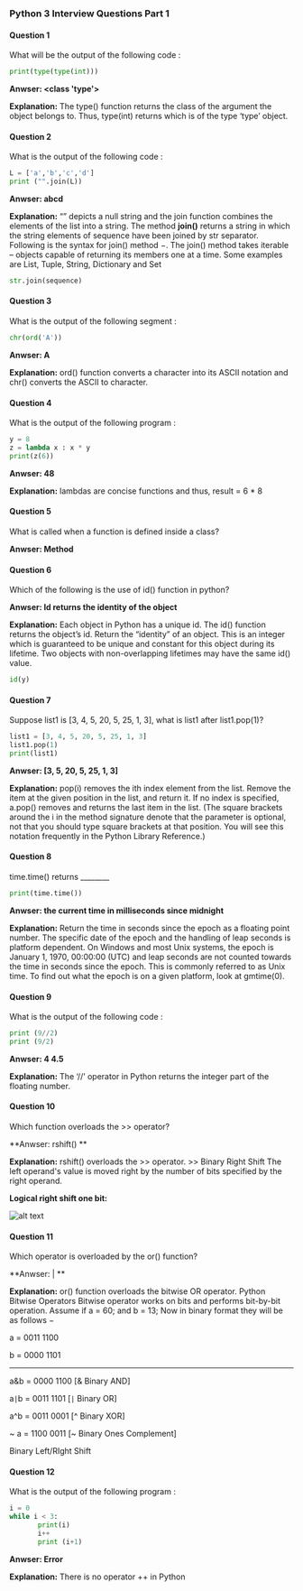 ### Python 3 Interview Questions Part 1

#### Question 1

What will be the output of the following code :
```python
print(type(type(int)))
```
**Anwser: <class 'type'>**

**Explanation:** The type() function returns the class of the argument the object belongs to. Thus, type(int) returns which is of the type ‘type’ object.

#### Question 2

What is the output of the following code :
```python
L = ['a','b','c','d']
print ("".join(L))
```
**Anwser: abcd**

**Explanation:** “” depicts a null string and the join function combines the elements of the list into a string. The method **join()** returns a string in which the string elements of sequence have been joined by str separator.
Following is the syntax for join() method −. The join() method takes iterable – objects capable of returning its members one at a time. Some examples are List, Tuple, String, Dictionary and Set
```python
str.join(sequence)
```
#### Question 3

What is the output of the following segment :
```python
chr(ord('A'))
```
**Anwser: A**

**Explanation:** ord() function converts a character into its ASCII notation and chr() converts the ASCII to character.

#### Question 4

What is the output of the following program :
```python
y = 8
z = lambda x : x * y
print(z(6))
```
**Anwser: 48**

**Explanation:** lambdas are concise functions and thus, result = 6 * 8

#### Question 5

What is called when a function is defined inside a class?

**Anwser: Method**

#### Question 6

Which of the following is the use of id() function in python?

**Anwser: Id returns the identity of the object**

**Explanation:** Each object in Python has a unique id. The id() function returns the object’s id. Return the “identity” of an object. This is an integer which is guaranteed to be unique and constant for this object during its lifetime. Two objects with non-overlapping lifetimes may have the same id() value.
```python
id(y)
```

#### Question 7

Suppose list1 is [3, 4, 5, 20, 5, 25, 1, 3], what is list1 after list1.pop(1)?
```python
list1 = [3, 4, 5, 20, 5, 25, 1, 3]
list1.pop(1)
print(list1)
```
**Anwser: [3, 5, 20, 5, 25, 1, 3]**

**Explanation:** pop(i) removes the ith index element from the list. Remove the item at the given position in the list, and return it. If no index is specified, a.pop() removes and returns the last item in the list. (The square brackets around the i in the method signature denote that the parameter is optional, not that you should type square brackets at that position. You will see this notation frequently in the Python Library Reference.)

#### Question 8

time.time() returns ________
```python
print(time.time())
```
**Anwser: the current time in milliseconds since midnight**

**Explanation:** Return the time in seconds since the epoch as a floating point number. The specific date of the epoch and the handling of leap seconds is platform dependent. On Windows and most Unix systems, the epoch is January 1, 1970, 00:00:00 (UTC) and leap seconds are not counted towards the time in seconds since the epoch. This is commonly referred to as Unix time. To find out what the epoch is on a given platform, look at gmtime(0).

#### Question 9

What is the output of the following code :

```python
print (9//2)
print (9/2)
```
**Anwser: 4 4.5**

**Explanation:** The ‘//’ operator in Python returns the integer part of the floating number.

#### Question 10

Which function overloads the >> operator?

**Anwser: rshift() **

**Explanation:** rshift() overloads the >> operator. >> Binary Right Shift The left operand's value is moved right by the number of bits specified by the right operand.

**Logical right shift one bit:**


![alt text](https://upload.wikimedia.org/wikipedia/commons/thumb/6/64/Rotate_right_logically.svg/210px-Rotate_right_logically.svg.png)

#### Question 11

Which operator is overloaded by the or() function?

**Anwser: | **

**Explanation:** or() function overloads the bitwise OR operator. 
Python Bitwise Operators
Bitwise operator works on bits and performs bit-by-bit operation. Assume if a = 60; and b = 13; Now in binary format they will be as follows −

a = 0011 1100

b = 0000 1101

-----------------

a&b = 0000 1100 [& Binary AND]

a`|`b = 0011 1101 [`|` Binary OR]

a^b = 0011 0001 [^ Binary XOR]

~ a = 1100 0011 [~ Binary Ones Complement] 

Binary Left/RIght Shift

#### Question 12

What is the output of the following program :
```python
i = 0
while i < 3:
       print(i)
       i++
       print (i+1)
```
**Anwser: Error**

**Explanation:** There is no operator ++ in Python
